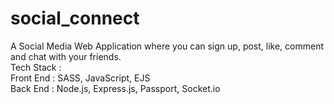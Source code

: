 # social_connect
A Social Media Web Application where you can sign up, post, like, comment and chat with your friends.<br>
Tech Stack : <br>
Front End : SASS, JavaScript, EJS <br>
Back End : Node.js, Express.js, Passport, Socket.io
